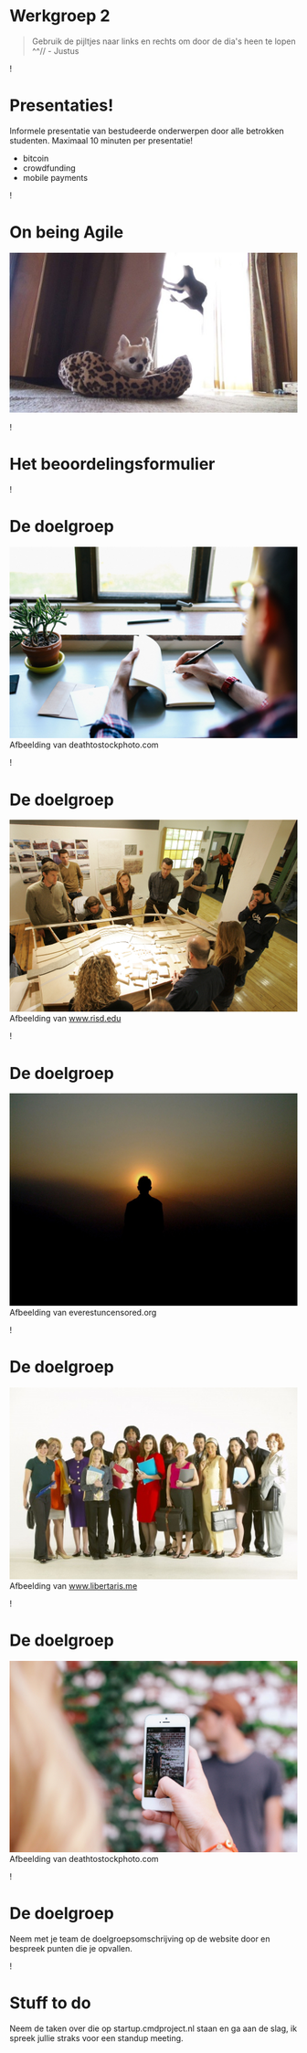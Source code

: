# Werkgroep 2
> Gebruik de pijltjes naar links en rechts om door de dia's heen te lopen ^^// - Justus

!

# Presentaties!
Informele presentatie van bestudeerde onderwerpen door alle betrokken studenten. Maximaal 10 minuten per presentatie!

- bitcoin
- crowdfunding
- mobile payments

!

# On being Agile
![being agile](agilecat.jpg)

!

# Het beoordelingsformulier


!

# De doelgroep
![Bureau](DeathtoStock_Wired4.jpg)
Afbeelding van deathtostockphoto.com

!

# De doelgroep
![Kritische houding](critique.jpg)
Afbeelding van www.risd.edu

!

# De doelgroep
![Zelfontplooiing](enlightenment.jpg)
Afbeelding van everestuncensored.org

!

# De doelgroep
![Maatschappelijk betrokken](groepmensen.jpg)
Afbeelding van www.libertaris.me

!

# De doelgroep
![tech savvy](wired.jpg)
Afbeelding van deathtostockphoto.com

!

# De doelgroep
Neem met je team de doelgroepsomschrijving op de website door en bespreek punten die je opvallen.

!

# Stuff to do
Neem de taken over die op startup.cmdproject.nl staan en ga aan de slag, ik spreek jullie straks voor een standup meeting.